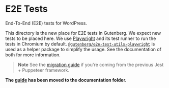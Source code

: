 # E2E Tests

End-To-End (E2E) tests for WordPress.

This directory is the new place for E2E tests in Gutenberg. We expect new tests to be placed here. We use [Playwright](https://playwright.dev/) and its test runner to run the tests in Chromium by default. [`@gutenberg/e2e-test-utils-playwright`](https://github.com/WordPress/gutenberg/tree/HEAD/packages/e2e-test-utils-playwright) is used as a helper package to simplify the usage. See the documentation of both for more information.

> **Note**
> See the [migration guide](https://github.com/WordPress/gutenberg/tree/HEAD/docs/contributors/code/e2e/migration.md) if you're coming from the previous Jest + Puppeteer framework.

**The [guide](https://github.com/WordPress/gutenberg/tree/HEAD/docs/contributors/code/e2e/README.md) has been moved to the documentation folder.**
